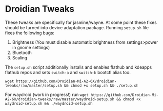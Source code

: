 # Droidian Tweaks

These tweaks are specifically for jasmine/wayne. At some point these fixes should be turned into device adaptation package. Running `setup.sh` file fixes the following bugs:

1. Brightness (You must disable automatic brightness from settings>power in gnome settings)
2. Bluetooth
3. Scaling

The `setup.sh` script additionally installs and enables flathub and kdeapps flathub repos and sets `switch-a` and `switch-b` bootctl alias too.

`wget https://github.com/Droidian-Mi-A2-6X/droidian-tweaks/raw/master/setup.sh && chmod +x setup.sh && ./setup.sh`

For waydroid (work in progress!) run `wget https://github.com/Droidian-Mi-A2-6X/droidian-tweaks/raw/master/waydroid-setup.sh && chmod +x waydroid-setup.sh && ./waydroid-setup.sh`
